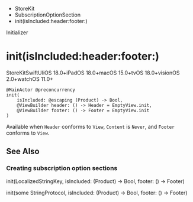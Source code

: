 

- StoreKit
- SubscriptionOptionSection
-  init(isIncluded:header:footer:) 

Initializer

# init(isIncluded:header:footer:)

StoreKitSwiftUIiOS 18.0+iPadOS 18.0+macOS 15.0+tvOS 18.0+visionOS 2.0+watchOS 11.0+

``` source
@MainActor @preconcurrency
init(
    isIncluded: @escaping (Product) -> Bool,
    @ViewBuilder header: () -> Header = EmptyView.init,
    @ViewBuilder footer: () -> Footer = EmptyView.init
)
```

Available when `Header` conforms to `View`, `Content` is `Never`, and `Footer` conforms to `View`.

## See Also

### Creating subscription option sections

init(LocalizedStringKey, isIncluded: (Product) -> Bool, footer: () -> Footer)

init(some StringProtocol, isIncluded: (Product) -> Bool, footer: () -> Footer)

